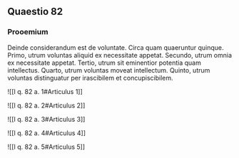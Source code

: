 ## Quaestio 82

### Prooemium

Deinde considerandum est de voluntate. Circa quam quaeruntur quinque. Primo, utrum voluntas aliquid ex necessitate appetat. Secundo, utrum omnia ex necessitate appetat. Tertio, utrum sit eminentior potentia quam intellectus. Quarto, utrum voluntas moveat intellectum. Quinto, utrum voluntas distinguatur per irascibilem et concupiscibilem.

![[I q. 82 a. 1#Articulus 1]]

![[I q. 82 a. 2#Articulus 2]]

![[I q. 82 a. 3#Articulus 3]]

![[I q. 82 a. 4#Articulus 4]]

![[I q. 82 a. 5#Articulus 5]]

